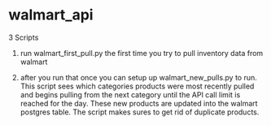 # walmart_api

3 Scripts

1) run walmart_first_pull.py the first time you try to pull inventory data from walmart

2) after you run that once you can setup up walmart_new_pulls.py to run. This script sees which categories products were most recently pulled and begins pulling from the next category until the API call limit is reached for the day. These new products are updated into the walmart postgres table. The script makes sures to get rid of duplicate products.

